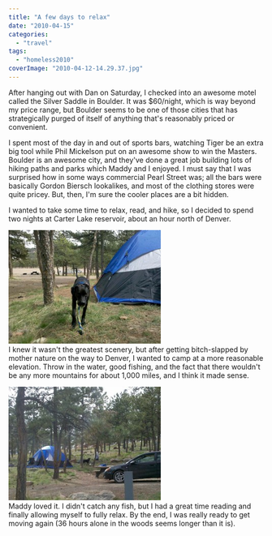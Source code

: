 ```yaml
---
title: "A few days to relax"
date: "2010-04-15"
categories:
  - "travel"
tags:
  - "homeless2010"
coverImage: "2010-04-12-14.29.37.jpg"
---
```


After hanging out with Dan on Saturday, I checked into an awesome motel called the Silver Saddle in Boulder. It was $60/night, which is way beyond my price range, but Boulder seems to be one of those cities that has strategically purged of itself of anything that's reasonably priced or convenient.

I spent most of the day in and out of sports bars, watching Tiger be an extra big tool while Phil Mickelson put on an awesome show to win the Masters. Boulder is an awesome city, and they've done a great job building lots of hiking paths and parks which Maddy and I enjoyed. I must say that I was surprised how in some ways commercial Pearl Street was; all the bars were basically Gordon Biersch lookalikes, and most of the clothing stores were quite pricey. But, then, I'm sure the cooler places are a bit hidden.

I wanted to take some time to relax, read, and hike, so I decided to spend two nights at Carter Lake reservoir, about an hour north of Denver.

[![](images/2010-04-12-14.29.37-300x224.jpg)](/wp-content/uploads/2010/04/2010-04-12-14.29.37.jpg)  
I knew it wasn't the greatest scenery, but after getting bitch-slapped by mother nature on the way to Denver, I wanted to camp at a more reasonable elevation. Throw in the water, good fishing, and the fact that there wouldn't be any more mountains for about 1,000 miles, and I think it made sense.

[![](images/2010-04-12-15.38.28-300x224.jpg)](/wp-content/uploads/2010/04/2010-04-12-15.38.28.jpg)  
Maddy loved it. I didn't catch any fish, but I had a great time reading and finally allowing myself to fully relax. By the end, I was really ready to get moving again (36 hours alone in the woods seems longer than it is).
